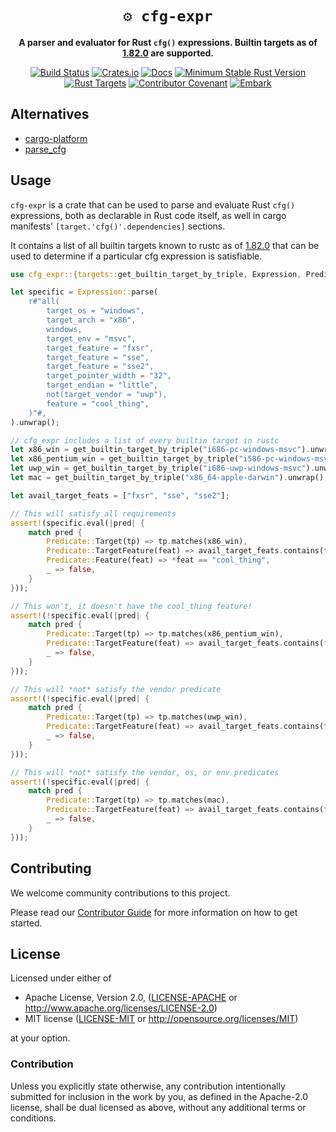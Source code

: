 <!-- markdownlint-disable no-inline-html first-line-heading -->

<div align="center">

# `⚙️ cfg-expr`

**A parser and evaluator for Rust `cfg()` expressions. Builtin targets as of [1.82.0] are supported.**

[![Build Status](https://github.com/EmbarkStudios/cfg-expr/workflows/CI/badge.svg)](https://github.com/EmbarkStudios/cfg-expr/actions?workflow=CI)
[![Crates.io](https://img.shields.io/crates/v/cfg-expr.svg)](https://crates.io/crates/cfg-expr)
[![Docs](https://docs.rs/cfg-expr/badge.svg)](https://docs.rs/cfg-expr)
[![Minimum Stable Rust Version](https://img.shields.io/badge/Rust%20MSRV-1.70.0-blue?color=fc8d62&logo=rust)](https://blog.rust-lang.org/2023/06/01/Rust-1.70.0.html)
[![Rust Targets](https://img.shields.io/badge/Rust%20Targets-1.82.0-blue.svg)](https://forge.rust-lang.org/release/platform-support.html)
[![Contributor Covenant](https://img.shields.io/badge/contributor%20covenant-v2.0%20adopted-ff69b4.svg)](CODE_OF_CONDUCT.md)
[![Embark](https://img.shields.io/badge/embark-open%20source-blueviolet.svg)](https://embark.dev)
</div>

## Alternatives

- [cargo-platform](https://crates.io/crates/cargo-platform)
- [parse_cfg](https://crates.io/crates/parse_cfg)

## Usage

`cfg-expr` is a crate that can be used to parse and evaluate Rust `cfg()` expressions, both as declarable in Rust code itself, as well in cargo manifests' `[target.'cfg()'.dependencies]` sections.

It contains a list of all builtin targets known to rustc as of [1.82.0] that can be used to determine if a particular cfg expression is satisfiable.

```rust
use cfg_expr::{targets::get_builtin_target_by_triple, Expression, Predicate};

let specific = Expression::parse(
    r#"all(
        target_os = "windows",
        target_arch = "x86",
        windows,
        target_env = "msvc",
        target_feature = "fxsr",
        target_feature = "sse",
        target_feature = "sse2",
        target_pointer_width = "32",
        target_endian = "little",
        not(target_vendor = "uwp"),
        feature = "cool_thing",
    )"#,
).unwrap();

// cfg_expr includes a list of every builtin target in rustc
let x86_win = get_builtin_target_by_triple("i686-pc-windows-msvc").unwrap();
let x86_pentium_win = get_builtin_target_by_triple("i586-pc-windows-msvc").unwrap();
let uwp_win = get_builtin_target_by_triple("i686-uwp-windows-msvc").unwrap();
let mac = get_builtin_target_by_triple("x86_64-apple-darwin").unwrap();

let avail_target_feats = ["fxsr", "sse", "sse2"];

// This will satisfy all requirements
assert!(specific.eval(|pred| {
    match pred {
        Predicate::Target(tp) => tp.matches(x86_win),
        Predicate::TargetFeature(feat) => avail_target_feats.contains(feat),
        Predicate::Feature(feat) => *feat == "cool_thing",
        _ => false,
    }
}));

// This won't, it doesn't have the cool_thing feature!
assert!(!specific.eval(|pred| {
    match pred {
        Predicate::Target(tp) => tp.matches(x86_pentium_win),
        Predicate::TargetFeature(feat) => avail_target_feats.contains(feat),
        _ => false,
    }
}));

// This will *not* satisfy the vendor predicate
assert!(!specific.eval(|pred| {
    match pred {
        Predicate::Target(tp) => tp.matches(uwp_win),
        Predicate::TargetFeature(feat) => avail_target_feats.contains(feat),
        _ => false,
    }
}));

// This will *not* satisfy the vendor, os, or env predicates
assert!(!specific.eval(|pred| {
    match pred {
        Predicate::Target(tp) => tp.matches(mac),
        Predicate::TargetFeature(feat) => avail_target_feats.contains(feat),
        _ => false,
    }
}));
```

## Contributing

We welcome community contributions to this project.

Please read our [Contributor Guide](CONTRIBUTING.md) for more information on how to get started.

## License

Licensed under either of

- Apache License, Version 2.0, ([LICENSE-APACHE](LICENSE-APACHE) or <http://www.apache.org/licenses/LICENSE-2.0>)
- MIT license ([LICENSE-MIT](LICENSE-MIT) or <http://opensource.org/licenses/MIT>)

at your option.

### Contribution

Unless you explicitly state otherwise, any contribution intentionally submitted for inclusion in the work by you, as defined in the Apache-2.0 license, shall be dual licensed as above, without any additional terms or conditions.

[1.82.0]: (https://forge.rust-lang.org/release/platform-support.html)
